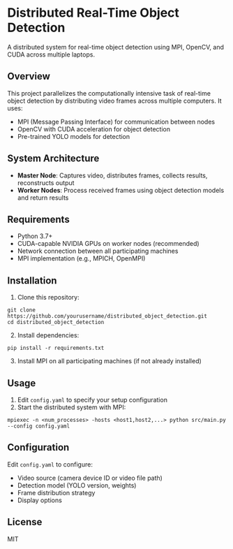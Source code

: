 # Distributed Real-Time Object Detection

A distributed system for real-time object detection using MPI, OpenCV, and CUDA across multiple laptops.

## Overview

This project parallelizes the computationally intensive task of real-time object detection by distributing video frames across multiple computers. It uses:

- MPI (Message Passing Interface) for communication between nodes
- OpenCV with CUDA acceleration for object detection
- Pre-trained YOLO models for detection

## System Architecture

- **Master Node**: Captures video, distributes frames, collects results, reconstructs output
- **Worker Nodes**: Process received frames using object detection models and return results

## Requirements

- Python 3.7+
- CUDA-capable NVIDIA GPUs on worker nodes (recommended)
- Network connection between all participating machines
- MPI implementation (e.g., MPICH, OpenMPI)

## Installation

1. Clone this repository:
```
git clone https://github.com/yourusername/distributed_object_detection.git
cd distributed_object_detection
```

2. Install dependencies:
```
pip install -r requirements.txt
```

3. Install MPI on all participating machines (if not already installed)

## Usage

1. Edit `config.yaml` to specify your setup configuration
2. Start the distributed system with MPI:
```
mpiexec -n <num_processes> -hosts <host1,host2,...> python src/main.py --config config.yaml
```

## Configuration

Edit `config.yaml` to configure:
- Video source (camera device ID or video file path)
- Detection model (YOLO version, weights)
- Frame distribution strategy
- Display options

## License

MIT 
